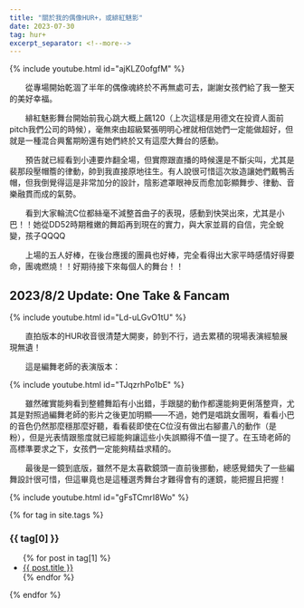 ```yaml
---
title: "關於我的偶像HUR+，或緋紅魅影"
date: 2023-07-30
tag: hur+
excerpt_separator: <!--more-->
---
```


{% include youtube.html id="ajKLZ0ofgfM" %}

>>

　　從專場開始乾涸了半年的偶像魂終於不再無處可去，謝謝女孩們給了我一整天的美好幸福。

  <!--more-->

　　緋紅魅影舞台開始前我心跳大概上飆120（上次這樣是用德文在投資人面前pitch我們公司的時候），毫無來由超級緊張明明心裡就相信她們一定能做超好，但就是一種混合興奮期盼還有她們終於又有這麼大舞台的感動。

　　預告就已經看到小連要炸翻全場，但實際跟直播的時候還是不斷尖叫，尤其是裴那段壓帽簷的律動，帥到我直接原地往生。有人說很可惜這次妝造讓她們戴鴨舌帽，但我倒覺得這是非常加分的設計，陰影遮罩眼神反而愈加彰顯舞步、律動、音樂融貫而成的氣勢。

　　看到大家輪流C位都絲毫不減整首曲子的表現，感動到快哭出來，尤其是小巴！！她從DD52時期稚嫩的舞蹈再到現在的實力，與大家並肩的自信，完全蛻變，孩子QQQQ

　　上場的五人好棒，在後台應援的團員也好棒，完全看得出大家平時感情好得要命，團魂燃燒！！好期待接下來每個人的舞台！！


## 2023/8/2 Update: One Take & Fancam

{% include youtube.html id="Ld-uLGvO1tU" %}


>>


　　直拍版本的HUR收音很清楚大開麥，帥到不行，過去累積的現場表演經驗展現無遺！

　　這是編舞老師的表演版本：

{% include youtube.html id="TJqzrhPo1bE" %}



　　雖然確實能夠看到整體舞蹈有小出錯，手跟腿的動作都還能夠更俐落整齊，尤其是對照過編舞老師的影片之後更加明顯——不過，她們是唱跳女團啊，看看小巴的音色仍然那麼穩那麼好聽，看看裴即使在C位沒有做出右腳畫八的動作（是粉），但是光表情跟態度就已經能夠讓這些小失誤顯得不值一提了。在玉琦老師的高標準要求之下，女孩們一定能夠精益求精的。

　　最後是一鏡到底版，雖然不是太喜歡鏡頭一直前後挪動，總感覺錯失了一些編舞設計很可惜，但這畢竟也是這種選秀舞台才難得會有的運鏡，能把握且把握！

{% include youtube.html id="gFsTCmrI8Wo" %}


>>

{% for tag in site.tags %}
  <h3>{{ tag[0] }}</h3>
  <ul>
    {% for post in tag[1] %}
      <li><a href="{{ post.url | relative_url}}">{{ post.title }}</a></li>
    {% endfor %}
  </ul>
{% endfor %}
